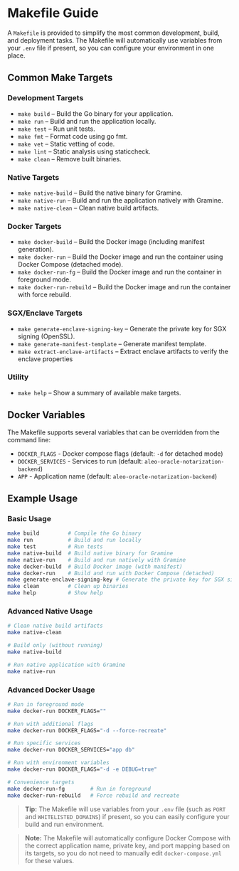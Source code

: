# Makefile Guide

A `Makefile` is provided to simplify the most common development, build, and deployment tasks. The Makefile will automatically use variables from your `.env` file if present, so you can configure your environment in one place.

## Common Make Targets

### Development Targets
- `make build`         – Build the Go binary for your application.
- `make run`           – Build and run the application locally.
- `make test`          – Run unit tests.
- `make fmt`           – Format code using go fmt.
- `make vet`           – Static vetting of code.
- `make lint`          – Static analysis using staticcheck.
- `make clean`         – Remove built binaries.

### Native Targets
- `make native-build`      – Build the native binary for Gramine.
- `make native-run`        – Build and run the application natively with Gramine.
- `make native-clean`      – Clean native build artifacts.

### Docker Targets
- `make docker-build`  – Build the Docker image (including manifest generation).
- `make docker-run`    – Build the Docker image and run the container using Docker Compose (detached mode).
- `make docker-run-fg` – Build the Docker image and run the container in foreground mode.
- `make docker-run-rebuild` – Build the Docker image and run the container with force rebuild.

### SGX/Enclave Targets
- `make generate-enclave-signing-key` – Generate the private key for SGX signing (OpenSSL).
- `make generate-manifest-template` – Generate manifest template.
- `make extract-enclave-artifacts` – Extract enclave artifacts to verify the enclave properties

### Utility
- `make help`          – Show a summary of available make targets.

## Docker Variables

The Makefile supports several variables that can be overridden from the command line:

- `DOCKER_FLAGS` - Docker compose flags (default: `-d` for detached mode)
- `DOCKER_SERVICES` - Services to run (default: `aleo-oracle-notarization-backend`)
- `APP` - Application name (default: `aleo-oracle-notarization-backend`)

## Example Usage

### Basic Usage
```sh
make build         # Compile the Go binary
make run           # Build and run locally
make test          # Run tests
make native-build  # Build native binary for Gramine
make native-run    # Build and run natively with Gramine
make docker-build  # Build Docker image (with manifest)
make docker-run    # Build and run with Docker Compose (detached)
make generate-enclave-signing-key # Generate the private key for SGX signing (OpenSSL)
make clean         # Clean up binaries
make help          # Show help
```

### Advanced Native Usage
```sh
# Clean native build artifacts
make native-clean

# Build only (without running)
make native-build

# Run native application with Gramine
make native-run
```

### Advanced Docker Usage
```sh
# Run in foreground mode
make docker-run DOCKER_FLAGS=""

# Run with additional flags
make docker-run DOCKER_FLAGS="-d --force-recreate"

# Run specific services
make docker-run DOCKER_SERVICES="app db"

# Run with environment variables
make docker-run DOCKER_FLAGS="-d -e DEBUG=true"

# Convenience targets
make docker-run-fg        # Run in foreground
make docker-run-rebuild   # Force rebuild and recreate
```

> **Tip:** The Makefile will use variables from your `.env` file (such as `PORT` and `WHITELISTED_DOMAINS`) if present, so you can easily configure your build and run environment.

> **Note:** The Makefile will automatically configure Docker Compose with the correct application name, private key, and port mapping based on its targets, so you do not need to manually edit `docker-compose.yml` for these values. 